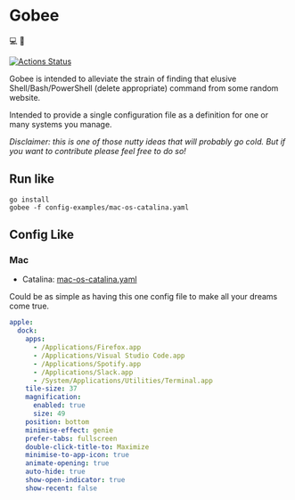 # Gobee

:computer: :honeybee:

[![Actions Status](https://github.com/mattcanty/gobee/workflows/pre-commit/badge.svg)](https://github.com/mattcanty/gobee/actions)

Gobee is intended to alleviate the strain of finding that elusive
Shell/Bash/PowerShell (delete appropriate) command from some random website.

Intended to provide a single configuration file as a definition for one
or many systems you manage.

*Disclaimer: this is one of those nutty ideas that will probably go cold. But
if you want to contribute please feel free to do so!*

## Run like

```shell
go install
gobee -f config-examples/mac-os-catalina.yaml
```

## Config Like

### Mac

* Catalina: [mac-os-catalina.yaml](config-examples/mac-os-catalina.yaml)

Could be as simple as having this one config file to make
all your dreams come true.

```yaml
apple:
  dock:
    apps:
      - /Applications/Firefox.app
      - /Applications/Visual Studio Code.app
      - /Applications/Spotify.app
      - /Applications/Slack.app
      - /System/Applications/Utilities/Terminal.app
    tile-size: 37
    magnification:
      enabled: true
      size: 49
    position: bottom
    minimise-effect: genie
    prefer-tabs: fullscreen
    double-click-title-to: Maximize
    minimise-to-app-icon: true
    animate-opening: true
    auto-hide: true
    show-open-indicator: true
    show-recent: false
```
